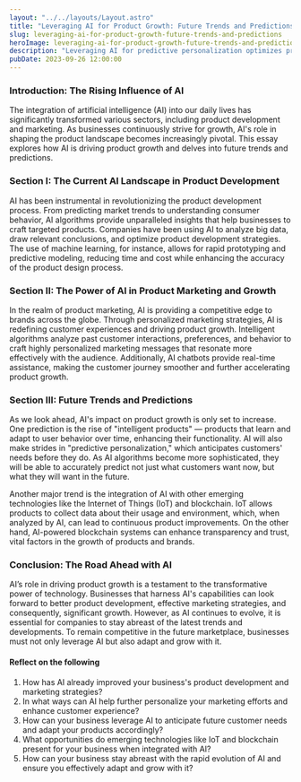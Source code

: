```yaml
---
layout: "../../layouts/Layout.astro"
title: "Leveraging AI for Product Growth: Future Trends and Predictions"
slug: leveraging-ai-for-product-growth-future-trends-and-predictions
heroImage: leveraging-ai-for-product-growth-future-trends-and-predictions.png
description: "Leveraging AI for predictive personalization optimizes product growth strategies, driving customer-focused business success through data-driven insights."
pubDate: 2023-09-26 12:00:00
---
```


### Introduction: The Rising Influence of AI

The integration of artificial intelligence (AI) into our daily lives has significantly transformed various sectors, including product development and marketing. As businesses continuously strive for growth, AI's role in shaping the product landscape becomes increasingly pivotal. This essay explores how AI is driving product growth and delves into future trends and predictions. 

### Section I: The Current AI Landscape in Product Development

AI has been instrumental in revolutionizing the product development process. From predicting market trends to understanding consumer behavior, AI algorithms provide unparalleled insights that help businesses to craft targeted products. Companies have been using AI to analyze big data, draw relevant conclusions, and optimize product development strategies. The use of machine learning, for instance, allows for rapid prototyping and predictive modeling, reducing time and cost while enhancing the accuracy of the product design process.

### Section II: The Power of AI in Product Marketing and Growth

In the realm of product marketing, AI is providing a competitive edge to brands across the globe. Through personalized marketing strategies, AI is redefining customer experiences and driving product growth. Intelligent algorithms analyze past customer interactions, preferences, and behavior to craft highly personalized marketing messages that resonate more effectively with the audience. Additionally, AI chatbots provide real-time assistance, making the customer journey smoother and further accelerating product growth.

### Section III: Future Trends and Predictions

As we look ahead, AI's impact on product growth is only set to increase. One prediction is the rise of "intelligent products" — products that learn and adapt to user behavior over time, enhancing their functionality. AI will also make strides in "predictive personalization," which anticipates customers' needs before they do. As AI algorithms become more sophisticated, they will be able to accurately predict not just what customers want now, but what they will want in the future. 

Another major trend is the integration of AI with other emerging technologies like the Internet of Things (IoT) and blockchain. IoT allows products to collect data about their usage and environment, which, when analyzed by AI, can lead to continuous product improvements. On the other hand, AI-powered blockchain systems can enhance transparency and trust, vital factors in the growth of products and brands.

### Conclusion: The Road Ahead with AI

AI’s role in driving product growth is a testament to the transformative power of technology. Businesses that harness AI's capabilities can look forward to better product development, effective marketing strategies, and consequently, significant growth. However, as AI continues to evolve, it is essential for companies to stay abreast of the latest trends and developments. To remain competitive in the future marketplace, businesses must not only leverage AI but also adapt and grow with it.


#### Reflect on the following

1. How has AI already improved your business's product development and marketing strategies?
2. In what ways can AI help further personalize your marketing efforts and enhance customer experience?
3. How can your business leverage AI to anticipate future customer needs and adapt your products accordingly?
4. What opportunities do emerging technologies like IoT and blockchain present for your business when integrated with AI?
5. How can your business stay abreast with the rapid evolution of AI and ensure you effectively adapt and grow with it?
